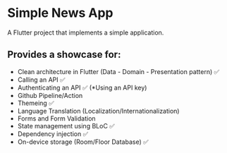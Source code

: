 # Simple News App

A Flutter project that implements a simple application.

## Provides a showcase for: 
- Clean architecture in Flutter (Data - Domain - Presentation pattern) ✅
- Calling an API ✅
- Authenticating an API ✅ (*Using an API key)
- Github Pipeline/Action
- Themeing ✅
- Language Translation (Localization/Internationalization)
- Forms and Form Validation
- State management using BLoC ✅
- Dependency injection ✅
- On-device storage (Room/Floor Database) ✅


